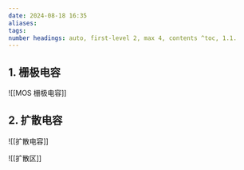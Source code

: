 ```yaml
---
date: 2024-08-18 16:35
aliases: 
tags: 
number headings: auto, first-level 2, max 4, contents ^toc, 1.1.
---
```

## 1. 栅极电容

![[MOS 栅极电容]]

## 2. 扩散电容

![[扩散电容]]

![[扩散区]]

